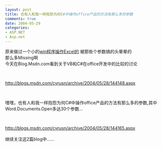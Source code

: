 ```yaml
---
layout: post
title: 也有人和我一样抱怨为何C#中操作office产品的方法有那么多的参数
comments: true
date: 2004-05-29
categories:
- ASP.NET
- Asp.net
---
```


<p>原来做过一个小的<a href="http://www.cnblogs.com/huobazi/archive/2004/04/27/7771.aspx">win程序操作Excel的</a> 被那些个参数搞的头晕晕的<br />那么多Missing啊<br />今天在Blog.Msdn.com看到关于VB和C#在office开发中的比较的讨论</p>
<br /><p><a href="http://blogs.msdn.com/cyrusn/archive/2004/05/28/144148.aspx">http://blogs.msdn.com/cyrusn/archive/2004/05/28/144148.aspx</a></p>
<br /><p>嘿嘿，也有人和我一样抱怨为何C#中操作office产品的方法有那么多的参数,其中Word.Documents.Open多达30个参数...</p>
<br /><p><a href="http://blogs.msdn.com/cyrusn/archive/2004/05/28/144165.aspx">http://blogs.msdn.com/cyrusn/archive/2004/05/28/144165.aspx</a><br /><br />继续关注这2篇blog中......</p>				
